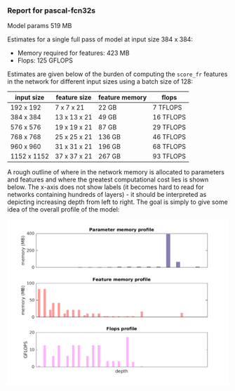 ### Report for pascal-fcn32s
Model params 519 MB 

Estimates for a single full pass of model at input size 384 x 384: 

* Memory required for features: 423 MB 
* Flops: 125 GFLOPS 

Estimates are given below of the burden of computing the `score_fr` features in the network for different input sizes using a batch size of 128: 

| input size | feature size | feature memory | flops | 
|------------|--------------|----------------|-------| 
| 192 x 192 | 7 x 7 x 21 | 22 GB | 7 TFLOPS |
| 384 x 384 | 13 x 13 x 21 | 49 GB | 16 TFLOPS |
| 576 x 576 | 19 x 19 x 21 | 87 GB | 29 TFLOPS |
| 768 x 768 | 25 x 25 x 21 | 136 GB | 46 TFLOPS |
| 960 x 960 | 31 x 31 x 21 | 196 GB | 68 TFLOPS |
| 1152 x 1152 | 37 x 37 x 21 | 267 GB | 93 TFLOPS |

A rough outline of where in the network memory is allocated to parameters and features and where the greatest computational cost lies is shown below.  The x-axis does not show labels (it becomes hard to read for networks containing hundreds of layers) - it should be interpreted as depicting increasing depth from left to right.  The goal is simply to give some idea of the overall profile of the model: 

![pascal-fcn32s profile](figs/pascal-fcn32s.png)
